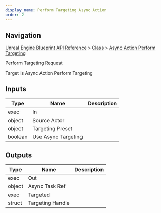 ```yaml
---
display_name: Perform Targeting Async Action
order: 2
---
```

## Navigation

[Unreal Engine Blueprint API Reference](https://dev.epicgames.com/documentation/en-us/unreal-engine/BlueprintAPI) > [Class](https://dev.epicgames.com/documentation/en-us/unreal-engine/BlueprintAPI/Class) > [Async Action Perform Targeting](https://dev.epicgames.com/documentation/en-us/unreal-engine/BlueprintAPI/Class/AsyncActionPerformTargeting)

Perform Targeting Request

Target is Async Action Perform Targeting

## Inputs

| Type | Name | Description |
| --- | --- | --- |
| exec | In |  |
| object | Source Actor |  |
| object | Targeting Preset |  |
| boolean | Use Async Targeting |  |

## Outputs

| Type | Name | Description |
| --- | --- | --- |
| exec | Out |  |
| object | Async Task Ref |  |
| exec | Targeted |  |
| struct | Targeting Handle |  |
